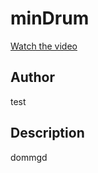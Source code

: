 # minDrum

[Watch the video](https://www.youtube.com/watch?v=example)

## Author

<!-- Insert Your Name Here -->
test

## Description

<!-- Describe your example here -->
dommgd
